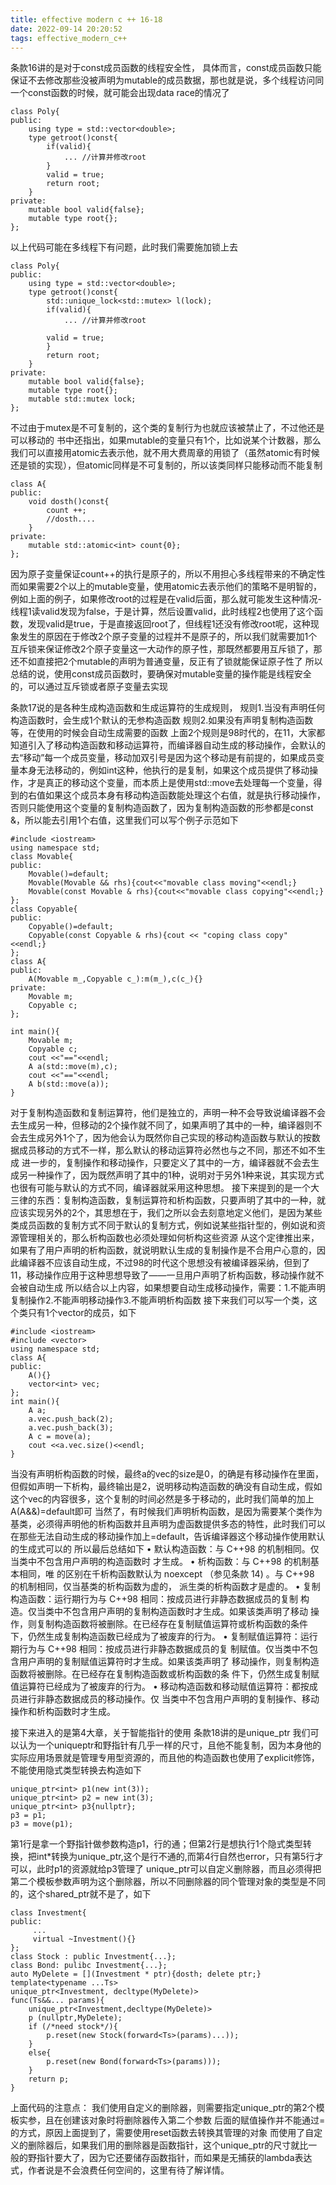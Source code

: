 ```yaml
---
title: effective modern c ++ 16-18
date: 2022-09-14 20:20:52
tags: effective_modern_c++
---
```


条款16讲的是对于const成员函数的线程安全性，
具体而言，const成员函数只能保证不去修改那些没被声明为mutable的成员数据，那也就是说，多个线程访问同一个const函数的时候，就可能会出现data race的情况了

~~~
class Poly{
public:
    using type = std::vector<double>;
    type getroot()const{
        if(valid){
            ... //计算并修改root
        }
        valid = true;
        return root;
    }
private:
    mutable bool valid{false};
    mutable type root{};
};
~~~
以上代码可能在多线程下有问题，此时我们需要施加锁上去
~~~
class Poly{
public:
    using type = std::vector<double>;
    type getroot()const{
        std::unique_lock<std::mutex> l(lock);
        if(valid){
            ... //计算并修改root
        
        valid = true;
        }
        return root;
    }
private:
    mutable bool valid{false};
    mutable type root{};
    mutable std::mutex lock;
};
~~~
不过由于mutex是不可复制的，这个类的复制行为也就应该被禁止了，不过他还是可以移动的
书中还指出，如果mutable的变量只有1个，比如说某个计数器，那么我们可以直接用atomic去表示他，就不用大费周章的用锁了（虽然atomic有时候还是锁的实现），但atomic同样是不可复制的，所以该类同样只能移动而不能复制
~~~
class A{
public:
    void dosth()const{
        count ++;
        //dosth....
    }
private:
    mutable std::atomic<int> count{0};
};
~~~
因为原子变量保证count++的执行是原子的，所以不用担心多线程带来的不确定性
而如果需要2个以上的mutable变量，使用atomic去表示他们的策略不是明智的，例如上面的例子，如果修改root的过程是在valid后面，那么就可能发生这种情况-线程1读valid发现为false，于是计算，然后设置valid，此时线程2也使用了这个函数，发现valid是true，于是直接返回root了，但线程1还没有修改root呢，这种现象发生的原因在于修改2个原子变量的过程并不是原子的，所以我们就需要加1个互斥锁来保证修改2个原子变量这一大动作的原子性，那既然都要用互斥锁了，那还不如直接把2个mutable的声明为普通变量，反正有了锁就能保证原子性了
所以总结的说，使用const成员函数时，要确保对mutable变量的操作能是线程安全的，可以通过互斥锁或者原子变量去实现


条款17说的是各种生成构造函数和生成运算符的生成规则，
规则1.当没有声明任何构造函数时，会生成1个默认的无参构造函数
规则2.如果没有声明复制构造函数等，在使用的时候会自动生成需要的函数
上面2个规则是98时代的，在11，大家都知道引入了移动构造函数和移动运算符，而编译器自动生成的移动操作，会默认的去“移动”每一个成员变量，移动加双引号是因为这个移动是有前提的，如果成员变量本身无法移动的，例如int这种，他执行的是复制，如果这个成员提供了移动操作，才是真正的移动这个变量，而本质上是使用std::move去处理每一个变量，得到的右值如果这个成员本身有移动构造函数能处理这个右值，就是执行移动操作，否则只能使用这个变量的复制构造函数了，因为复制构造函数的形参都是const &，所以能去引用1个右值，这里我们可以写个例子示范如下
~~~
#include <iostream>
using namespace std;
class Movable{
public:
    Movable()=default;
    Movable(Movable && rhs){cout<<"movable class moving"<<endl;}
    Movable(const Movable & rhs){cout<<"movable class copying"<<endl;}
};
class Copyable{
public:
    Copyable()=default;
    Copyable(const Copyable & rhs){cout << "coping class copy" <<endl;}
};
class A{
public:
    A(Movable m_,Copyable c_):m(m_),c(c_){}
private:
    Movable m;
    Copyable c;
};

int main(){
    Movable m;
    Copyable c;
    cout <<"=="<<endl;
    A a(std::move(m),c);
    cout <<"=="<<endl;
    A b(std::move(a));
}
~~~
对于复制构造函数和复制运算符，他们是独立的，声明一种不会导致说编译器不会去生成另一种，但移动的2个操作就不同了，如果声明了其中的一种，编译器则不会去生成另外1个了，因为他会认为既然你自己实现的移动构造函数与默认的按数据成员移动的方式不一样，那么默认的移动运算符必然也与之不同，那还不如不生成
进一步的，复制操作和移动操作，只要定义了其中的一方，编译器就不会去生成另一种操作了，因为既然声明了其中的1种，说明对于另外1种来说，其实现方式也很有可能与默认的方式不同，编译器就采用这种思想。
接下来提到的是一个大三律的东西：复制构造函数，复制运算符和析构函数，只要声明了其中的一种，就应该实现另外的2个，其思想在于，我们之所以会去刻意地定义他们，是因为某些类成员函数的复制方式不同于默认的复制方式，例如说某些指针型的，例如说和资源管理相关的，那么析构函数也必须处理如何析构这些资源
从这个定律推出来，如果有了用户声明的析构函数，就说明默认生成的复制操作是不合用户心意的，因此编译器不应该自动生成，不过98的时代这个思想没有被编译器采纳，但到了11，移动操作应用于这种思想导致了——一旦用户声明了析构函数，移动操作就不会被自动生成
所以结合以上内容，如果想要自动生成移动操作，需要：1.不能声明复制操作2.不能声明移动操作3.不能声明析构函数
接下来我们可以写一个类，这个类只有1个vector的成员，如下
~~~
#include <iostream>
#include <vector>
using namespace std;
class A{
public:
    A(){}
    vector<int> vec;
};
int main(){
    A a;
    a.vec.push_back(2);
    a.vec.push_back(3);
    A c = move(a);
    cout <<a.vec.size()<<endl;
}
~~~
当没有声明析构函数的时候，最终a的vec的size是0，的确是有移动操作在里面，但假如声明一下析构，最终输出是2，说明移动构造函数的确没有自动生成，假如这个vec的内容很多，这个复制的时间必然是多于移动的，此时我们简单的加上A(A&&)=default即可
当然了，有时候我们声明析构函数，是因为需要某个类作为基类，必须得声明他的析构函数并且声明为虚函数提供多态的特性，此时我们可以在那些无法自动生成的移动操作加上=default，告诉编译器这个移动操作使用默认的生成式可以的
所以最后总结如下
• 默认构造函数：与 C++98 的机制相同。仅当类中不包含用户声明的构造函数时
才生成。
• 析构函数：与 C++98 的机制基本相同，唯 的区别在千析构函数默认为
noexcept （参见条款 14) 。与 C++98 的机制相同，仅当基类的析构函数为虚的，
派生类的析构函数才是虚的。
• 复制构造函数：运行期行为与 C++98 相同：按成员进行非静态数据成员的复制
构造。仅当类中不包含用户声明的复制构造函数时才生成。如果该类声明了移动
操作，则复制构造函数将被删除。在已经存在复制赋值运算符或析构函数的条件
下，仍然生成复制构造函数已经成为了被废弃的行为。
• 复制赋值运算符：运行期行为与 C++98 相同：按成员进行非静态数据成员的复
制赋值。仅当类中不包含用户声明的复制赋值运算符时才生成。如果该类声明了
移动操作，则复制构造函数将被删除。在已经存在复制构造函数或析构函数的条
件下，仍然生成复制赋值运算符已经成为了被废弃的行为。
• 移动构造函数和移动赋值运算符：都按成员进行非静态数据成员的移动操作。仅
当类中不包含用户声明的复制操作、移动操作和析构函数时才生成。

接下来进入的是第4大章，关于智能指针的使用
条款18讲的是unique_ptr
我们可以认为一个uniqueptr和野指针有几乎一样的尺寸，且他不能复制，因为本身他的实际应用场景就是管理专用型资源的，而且他的构造函数也使用了explicit修饰，不能使用隐式类型转换去构造如下
~~~
unique_ptr<int> p1(new int(3));
unique_ptr<int> p2 = new int(3);
unique_ptr<int> p3{nullptr};
p3 = p1;
p3 = move(p1);
~~~
第1行是拿一个野指针做参数构造p1，行的通；但第2行是想执行1个隐式类型转换，把int*转换为unique_ptr<int>,这个是行不通的,而第4行自然也error，只有第5行才可以，此时p1的资源就给p3管理了
unique_ptr可以自定义删除器，而且必须得把第二个模板参数声明为这个删除器，所以不同删除器的同个管理对象的类型是不同的，这个shared_ptr就不是了，如下
~~~
class Investment{
public:
     ...
     virtual ~Investment(){}
};
class Stock : public Investment{...};
class Bond: pulibc Investment{...};
auto MyDelete = [](Investment * ptr){dosth; delete ptr;}
template<typename ...Ts>
unique_ptr<Investment, decltype(MyDelete)>
func(Ts&&... params){
    unique_ptr<Investment,decltype(MyDelete)>
    p (nullptr,MyDelete);
    if (/*need stock*/){
        p.reset(new Stock(forward<Ts>(params)...));
    }
    else{
        p.reset(new Bond(forward<Ts>(params)));
    }
    return p;
}
~~~
上面代码的注意点：
我们使用自定义的删除器，则需要指定unique_ptr的第2个模板实参，且在创建该对象时将删除器传入第二个参数
后面的赋值操作并不能通过=的方式，原因上面提到了，需要使用reset函数去转换其管理的对象
而使用了自定义的删除器后，如果我们用的删除器是函数指针，这个unique_ptr的尺寸就比一般的野指针要大了，因为它还要储存函数指针，而如果是无捕获的lambda表达式，作者说是不会浪费任何空间的，这里有待了解详情。
